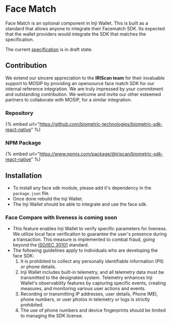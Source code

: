 # Face Match

Face Match is an optional component in Inji Wallet. This is built as a standard that allows anyone to integrate their Facematch SDK. Its expected that the wallet providers would integrate the SDK that matches the specification.

The current [specification](https://github.com/mosip/documentation/blob/inji/docs/specifications/face-sdk-specifications.md) is in draft state.

## Contribution

We extend our sincere appreciation to the **IRIScan team** for their invaluable support to MOSIP by providing an opensource face match SDK for our internal reference integration. We are truly impressed by your commitment and outstanding contribution. We welcome and invite our other esteemed partners to collaborate with MOSIP, for a similar integration.

### Repository

{% embed url="https://github.com/biometric-technologies/biometric-sdk-react-native" %}

### NPM Package

{% embed url="https://www.npmjs.com/package/@iriscan/biometric-sdk-react-native" %}

## Installation

* To install any face sdk module, please add it's dependency in the `package.json` file.
* Once done rebuild the Inji Wallet.
* The Inji Wallet should be able to integrate and use the face sdk.

### Face Compare with liveness is coming soon

* This feature enables Inji Wallet to verify specific parameters for liveness. We utilize local face verification to guarantee the user's presence during a transaction. This measure is implemented to combat fraud, going beyond the [ISO/IEC 30101](https://www.iso.org/standard/83828.html) standard.
* The following guidelines apply to individuals who are developing the face SDK:
  1. It is prohibited to collect any personally identifiable information (PII) or phone details.
  2. Inji Wallet includes built-in telemetry, and all telemetry data must be transmitted to the designated system. Telemetry enhances Inji Wallet's observability features by capturing specific events, creating measures, and monitoring various user actions and events.
  3. Recording or transmitting IP addresses, user details, Phone IMEI, phone numbers, or user photos in telemetry or logs is strictly prohibited.
  4. The use of phone numbers and device fingerprints should be limited to managing the SDK license.

